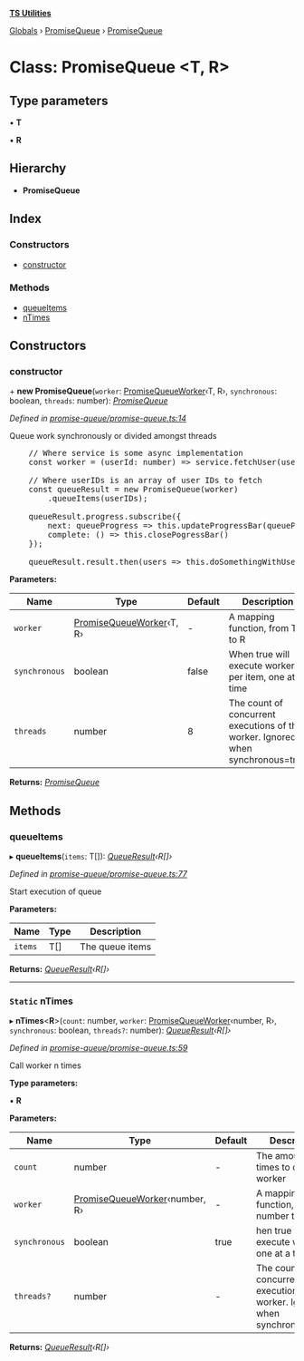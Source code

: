 **[TS Utilities](../README.md)**

[Globals](../README.md) › [PromiseQueue](../modules/promisequeue.md) › [PromiseQueue](promisequeue.promisequeue-1.md)

# Class: PromiseQueue <**T, R**>

## Type parameters

▪ **T**

▪ **R**

## Hierarchy

* **PromiseQueue**

## Index

### Constructors

* [constructor](promisequeue.promisequeue-1.md#constructor)

### Methods

* [queueItems](promisequeue.promisequeue-1.md#queueitems)
* [nTimes](promisequeue.promisequeue-1.md#static-ntimes)

## Constructors

###  constructor

\+ **new PromiseQueue**(`worker`: [PromiseQueueWorker](../modules/promisequeue.md#promisequeueworker)‹T, R›, `synchronous`: boolean, `threads`: number): *[PromiseQueue](promisequeue.promisequeue-1.md)*

*Defined in [promise-queue/promise-queue.ts:14](https://github.com/Juraji/ts-utilities/blob/master/src/lib/promise-queue/promise-queue.ts#L14)*

Queue work synchronously or divided amongst threads

<pre>
    // Where service is some async implementation
    const worker = (userId: number) => service.fetchUser(userId);

    // Where userIDs is an array of user IDs to fetch
    const queueResult = new PromiseQueue(worker)
        .queueItems(userIDs);

    queueResult.progress.subscribe({
        next: queueProgress => this.updateProgressBar(queueProgress),
        complete: () => this.closePogressBar()
    });

    queueResult.result.then(users => this.doSomethingWithUsers(users))
</pre>

**Parameters:**

Name | Type | Default | Description |
------ | ------ | ------ | ------ |
`worker` | [PromiseQueueWorker](../modules/promisequeue.md#promisequeueworker)‹T, R› | - | A mapping function, from T to R | Promise<R>. |
`synchronous` | boolean | false | When true will execute worker per item, one at a time |
`threads` | number | 8 | The count of concurrent executions of the worker.                Ignored when synchronous=true  |

**Returns:** *[PromiseQueue](promisequeue.promisequeue-1.md)*

## Methods

###  queueItems

▸ **queueItems**(`items`: T[]): *[QueueResult](../interfaces/promisequeue.queueresult.md)‹R[]›*

*Defined in [promise-queue/promise-queue.ts:77](https://github.com/Juraji/ts-utilities/blob/master/src/lib/promise-queue/promise-queue.ts#L77)*

Start execution of queue

**Parameters:**

Name | Type | Description |
------ | ------ | ------ |
`items` | T[] | The queue items  |

**Returns:** *[QueueResult](../interfaces/promisequeue.queueresult.md)‹R[]›*

___

### `Static` nTimes

▸ **nTimes**<**R**>(`count`: number, `worker`: [PromiseQueueWorker](../modules/promisequeue.md#promisequeueworker)‹number, R›, `synchronous`: boolean, `threads?`: number): *[QueueResult](../interfaces/promisequeue.queueresult.md)‹R[]›*

*Defined in [promise-queue/promise-queue.ts:59](https://github.com/Juraji/ts-utilities/blob/master/src/lib/promise-queue/promise-queue.ts#L59)*

Call worker n times

**Type parameters:**

▪ **R**

**Parameters:**

Name | Type | Default | Description |
------ | ------ | ------ | ------ |
`count` | number | - | The amount of times to call worker |
`worker` | [PromiseQueueWorker](../modules/promisequeue.md#promisequeueworker)‹number, R› | - | A mapping function, from number to R | Promise<R> |
`synchronous` | boolean | true | hen true will execute worker one at a time |
`threads?` | number | - | The count of concurrent executions of the worker.                Ignored when synchronous=true  |

**Returns:** *[QueueResult](../interfaces/promisequeue.queueresult.md)‹R[]›*